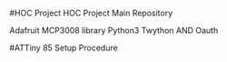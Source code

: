#HOC Project
HOC Project Main Repository

Adafruit MCP3008 library
Python3
Twython AND Oauth

#ATTiny 85 Setup Procedure
